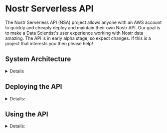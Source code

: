 # Nostr Serverless API

The Nostr Serverless API (NSA) project allows anyone with an AWS account to quickly and cheaply deploy and maintain their own Nostr API. Our goal is to make a Data Scientist's user experience working with Nostr data amazing. The API is in early alpha stage, so expect changes. If this is a project that interests you then please help!

## System Architecture
<details>

NSA's system architecture is outlined in **Figure 1** below. Specifically, this project consists of an AWS API Gateway that routes inbound API calls into an AWS Lambda function, which, in turn, spins up a Dockerized Flask application to process the API request. This architecture was chosen to minimize operating costs at low traffic volumes. We use an AWS Cloudformation Template to automate cloud service orchestration so that delpoying (and maintaining) the API is trivial.

<p align="center">
  <img src="https://github.com/garyokeeffe/NSA/blob/main/resources/NostrServerlessAPI.png?raw=true"><br>
  <b>Figure 1</b>: Nostr Serverless API System Architecture Diagram
</p>

</details>

## Deploying the API
<details>
<summary>Details:</summary>

### Prerequisites

- An AWS account
- Docker installed, running, and configured to build `arm64` images
- AWS CLI installed and configured with your AWS credentials.

### Steps:

<details>
<summary><b>Step 1: Build and push the Docker image</b> </summary>

Navigate to the directory containing the Dockerfile (`Dockerfile`) and run the following commands (replacing `ACCOUNT_ID` with your AWS account ID and `REGION` with your desired AWS region):

```bash
aws ecr get-login-password --region REGION | docker login --username AWS --password-stdin ACCOUNT_ID.dkr.ecr.REGION.amazonaws.com # Log into your AWS account (remember to replace REGION and ACCOUNT_ID)
aws ecr create-repository --repository-name nostr-app --region REGION # Create your ECR (if the ECR doesn't already exist)
docker build -t nostr-app . # Build the docker image giving it the name "nostr-app" 
docker tag nostr-app:latest ACCOUNT_ID.dkr.ecr.REGION.amazonaws.com/nostr-app:latest # Tag your docker image with the ECR name
docker push ACCOUNT_ID.dkr.ecr.REGION.amazonaws.com/nostr-app:latest # Push your docker image onto the ECR
```
</details>
<details>
<summary><b>Step 2: Deploy the CloudFormation stack</b></summary>

Navigate to the directory containing the CloudFormation template (`cloudformationtemplate.yaml`) and run the following command, replacing `STACK_NAME` with your desired CloudFormation stack name and `DOCKER_IMAGE_URI` with the URI of the Docker image you just pushed:

   ```bash
   aws cloudformation deploy --template-file ./cloudformationtemplate.yaml --stack-name STACK_NAME --parameter-overrides DockerImageUri=DOCKER_IMAGE_URI --capabilities CAPABILITY_IAM
   ```

   After successful deployment, you can access the Flask application via the URL of the API Gateway that was created. You can find your API's base URL by running the following command after successful deployment:
```bash
aws cloudformation describe-stacks --stack-name STACK_NAME --query 'Stacks[].Outputs'
```
(remember to replace `STACK_NAME` with the name of your stack (which is defined when you ran `aws cloudformation deploy` in the last step).
</details>
</details>

## Using the API

<details>
<summary>Details:</summary>
Full API documentation is available to Open API standards in this projects `openapi.yaml` file, and is also hosted on [Swagger Hub here](https://app.swaggerhub.com/apis/GARYJOKEEFFE/nostr-serverless_api/0.0.1). We also describe them here briefly.

Recall, you must first get your API's Base URL via the `describe-stacks` command (which can be found in Step 2 of the **Deploying the API** section). Once you have the base URL, you will be able to reach the following endpoints (with more endpoints to follow soon):

<details>
<summary>Verify the API is running correctly</summary>

**Description**: Publishing a "Running Nostr Serverless API" note from your account to verify everything is set up correctly

**Endpoint**: `/v0/verify`

**HTTP Method**: `POST`

**Objects to be added to the HTTP request**:
- relays = [LIST OF RELAYS OR STRING OF RELAY]
- private_key = [PRIVATE KEY IN NSEC FORMAT]

</details>

<details>
<summary>Send a Public Note</summary>

**Description**: Send a note from your account to a set of relays

**Endpoint**: `/v0/send/note`

**HTTP Method**: `POST`

**Objects to be added to the HTTP request**:
- relays = [LIST OF RELAYS OR STRING OF RELAY]
- private_key = [PRIVATE KEY IN NSEC FORMAT]
- text = [STRING OF YOUR NOTE's CONTENT]

</details>

<details>
<summary>Send a DM</summary>

**Description**: Send a DM from your account to someone elses over a set of relays

**Endpoint**: `/v0/send/dm`

**HTTP Method**: `POST`

**Objects to be added to the HTTP request**:
- relays = [LIST OF RELAYS OR STRING OF RELAY]
- sender_private_key = [PRIVATE KEY IN NSEC FORMAT]
- recipient_public_key = [PRIVATE KEY IN NPUB OR HEX FORMAT]
- text = [STRING OF YOUR NOTE's CONTENT]

</details>


<details>
<summary>Fetch Public Notes</summary>

**Description**: Fetch all notes that meet the filter criteria (filters to be added to request)

**Endpoint**: `/v0/fetch/notes`

**HTTP Method**: `POST`

**Objects that can be added to the HTTP request**:
- authors = [LIST OR STRING OF NPUB OR HEX FORMATTED AUTHOR[S]] 
- relays = [LIST OF RELAYS OR STRING OF RELAY]
- event_refs = [LIST OR STRING OF EVENT REFENENCES]
- pubkey_refs = [LIST OR STRING OF PUB KEY REFENENCES]
- since = [INTEGER OF INTERVAL START]
- from = [INTEGER OF INTERVAL TERMINATION]
- limit = [INTEGER OF #NOTES TO FETCH PER RELAY (Defaults to 2000)]

**Objects included in response**:
- Dictionary of noteID's wherein each object has the following properties:
   - time_created = [INTEGER OF WHEN NOTE WAS CREATED]
   - content = [STRING REPRESENTING NOTE's CONTENT]
   - author = [AUTHORS PUBLIC KEY IN HEX FORMAT]
   - signature = [STRING OF NOTE SIGNATURE]
   - tags = [JSON BLOB OF NOSTR NOTE TAG OBJECTS]

</details>

We will be pubilshing comprehensive examples in video and text format. Follow me on Nostr (npub10mgeum509kmlayzuvxhkl337zuh4x2knre8ak2uqhpcra80jdttqqvehf6) or on Twitter @garyjokeeffe to stay up-to-date. 

</details>